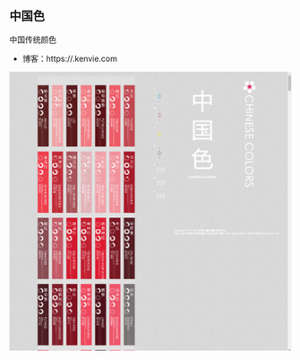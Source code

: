 ## 中国色

中国传统颜色

* 博客：https://.kenvie.com

![img](https://github.com/cpt-kenvie/Chinese-Colors/blob/master/img.png?raw=true)

